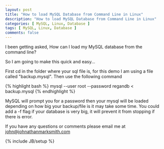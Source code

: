 ```yaml
---
layout: post
title: "How to load MySQL Database from Command Line in Linux"
description: "How to load MySQL Database from Command Line in Linux"
categories: [ MySQL, Linux, Database ]
tags: [ MySQL, Linux, Database ]
comments: false
---
```

I been getting asked, How can I load my MySQL database from the command line? 

So I am going to make this quick and easy...

First cd in the folder where your sql file is, for this demo I am using a file called "backup.mysql". Then use the following command

{% highlight bash %}
mysql --user root --password regandb < backup.mysql
{% endhighlight %}

MySQL will prompt you for a password then your mysql will be loaded depending on how big your backup/file is it may take some time. You could add a -f flag if your database is very big, it will prevent it from stopping if there is error. 


If you have any questions or comments please email me at <a href="mailto:john@johnathanmarksmith.com">john@johnathanmarksmith.com</a>


{% include JB/setup %}
